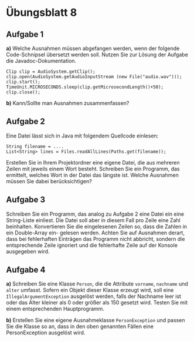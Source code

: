 # Übungsblatt  8
## Aufgabe 1
**a)** Welche Ausnahmen müssen abgefangen werden, wenn der folgende Code-Schnipsel
 übersetzt werden soll. Nutzen Sie zur Lösung der Aufgabe die Javadoc-Dokumentation.
 
```
Clip clip = AudioSystem.getClip();
clip.open(AudioSystem.getAudioInputStream (new File("audio.wav")));
clip.start();
TimeUnit.MICROSECONDS.sleep(clip.getMicrosecondLength()+50);
clip.close();
```

**b)** Kann/Sollte man Ausnahmen zusammenfassen?

## Aufgabe 2
Eine Datei lässt sich in Java mit folgendem Quellcode einlesen:

```
String filename = ....
List<String> lines = Files.readAllLines(Paths.get(filename));
```

Erstellen Sie in Ihrem Projektordner eine eigene Datei, die aus mehreren Zeilen mit
jeweils einem Wort besteht.
Schreiben Sie ein Programm, das ermittelt, welches Wort in der Datei das längste ist.
Welche Ausnahmen müssen Sie dabei berücksichtigen?

## Aufgabe 3
Schreiben Sie ein Programm, das analog zu Aufgabe 2 eine Datei ein eine String-Liste
einliest. Die Datei soll aber in diesem Fall pro Zeile eine Zahl beinhalten.
Konvertieren Sie die eingelesenen Zeilen so, dass die Zahlen in ein Double-Array ein-
gelesen werden. Achten Sie auf Ausnahmen derart, dass bei fehlerhaften Einträgen das
Programm nicht abbricht, sondern die entsprechende Zeile ignoriert und die fehlerhafte
Zeile auf der Konsole ausgegeben wird.

## Aufgabe 4
**a)** Schreiben Sie eine Klasse `Person`, die die Attribute `vorname`, `nachname` und `alter` umfasst. Sofern ein Objekt dieser Klasse erzeugt wird, soll eine `IllegalArgumentException` ausgelöst werden, falls der Nachname leer ist oder das Alter kleiner als 0 oder größer als 150 gesetzt wird. Testen Sie mit einem entsprechenden Hauptprogramm.

**b)** Erstellen Sie eine eigene Ausnahmeklasse `PersonException` und passen Sie die Klasse
so an, dass in den oben genannten Fällen eine PersonException ausgelöst wird.